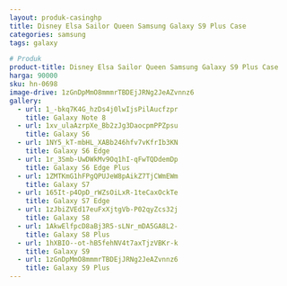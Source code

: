 ```yaml
---
layout: produk-casinghp
title: Disney Elsa Sailor Queen Samsung Galaxy S9 Plus Case
categories: samsung
tags: galaxy

# Produk
product-title: Disney Elsa Sailor Queen Samsung Galaxy S9 Plus Case
harga: 90000
sku: hn-0698
image-drive: 1zGnDpMmO8mmmrTBDEjJRNg2JeAZvnnz6
gallery:
  - url: 1_-bkq7K4G_hzDs4j0lwIjsPilAucfzpr
    title: Galaxy Note 8
  - url: 1xv_ulaAzrpXe_Bb2zJg3DaocpmPPZpsu
    title: Galaxy S6
  - url: 1NY5_kT-mbHL_XABb246hfv7vKfrIb3KN
    title: Galaxy S6 Edge
  - url: 1r_3Smb-UwDWkMv9Oq1hI-qFwTQDdemDp
    title: Galaxy S6 Edge Plus
  - url: 1ZMTKmG1hFPgQPUJeW8pAikZ7TjCWmEWm
    title: Galaxy S7
  - url: 165It-p4OpD_rWZsOiLxR-1teCaxOckTe
    title: Galaxy S7 Edge
  - url: 1zJbiZVEd17euFxXjtgVb-P02qyZcs32j
    title: Galaxy S8
  - url: 1AkwElfpcD8aBj3R5-sLNr_mDA5GA8L2-
    title: Galaxy S8 Plus
  - url: 1hXBIO--ot-hB5fehNV4t7axTjzVBKr-k
    title: Galaxy S9
  - url: 1zGnDpMmO8mmmrTBDEjJRNg2JeAZvnnz6
    title: Galaxy S9 Plus
---
```

